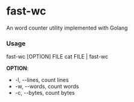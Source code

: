 # fast-wc
An word counter utility implemented with Golang

### Usage
fast-wc [OPTION] FILE
cat FILE | fast-wc

**OPTION**:
- -l, --lines, count lines
- -w, --words, count words
- -c, --bytes, count bytes
